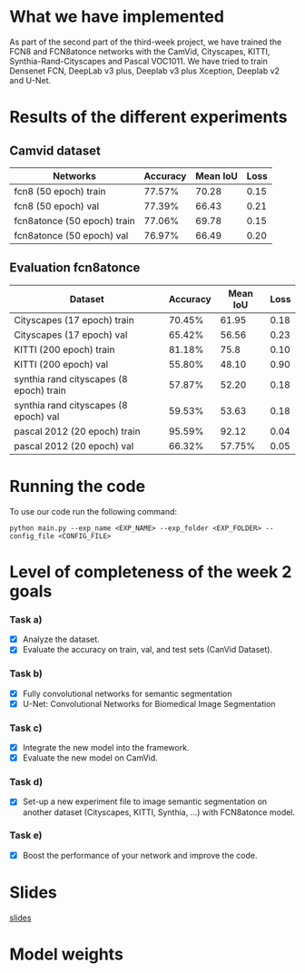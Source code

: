 # What we have implemented     
As part of the second part of the third-week project, we have trained the FCN8  and FCN8atonce networks with the CamVid, Cityscapes, KITTI, Synthia-Rand-Cityscapes and Pascal VOC1011. We have tried to train Densenet FCN, DeepLab v3 plus, Deeplab v3 plus Xception, Deeplab v2  and U-Net.
    
# Results of the different experiments  

## Camvid dataset
Networks | Accuracy | Mean IoU| Loss | 
--- | --- | --- | --- |
fcn8 (50 epoch) train | 77.57% | 70.28 |0.15 |
fcn8 (50 epoch) val |  77.39% | 66.43 | 0.21 | 
fcn8atonce (50 epoch) train | 77.06% | 69.78| 0.15 |
fcn8atonce (50 epoch) val | 76.97% | 66.49 | 0.20 |

## Evaluation fcn8atonce
Dataset | Accuracy | Mean IoU| Loss | 
--- | --- | --- | --- |
Cityscapes (17 epoch) train | 70.45% | 61.95 |0.18 |
Cityscapes (17 epoch) val |  65.42% | 56.56 | 0.23 | 
KITTI (200 epoch) train | 81.18% | 75.8| 0.10 |
KITTI (200 epoch) val | 55.80% | 48.10  | 0.90 |
synthia rand cityscapes (8  epoch) train | 57.87% | 52.20 |0.18 |
synthia rand cityscapes (8  epoch) val |  59.53% | 53.63 | 0.18 | 
pascal 2012 (20 epoch) train | 95.59% | 92.12| 0.04 |
pascal 2012 (20 epoch) val | 66.32% | 57.75% | 0.05 |


# Running the code
To use our code run the following command:

````python main.py --exp_name <EXP_NAME> --exp_folder <EXP_FOLDER> --config_file <CONFIG_FILE>````



# Level of completeness of the week 2 goals       
### Task a)
- [x] Analyze the dataset.
- [x] Evaluate the accuracy on train, val, and test sets (CanVid Dataset).
### Task b)
- [x] Fully convolutional networks for semantic segmentation 
- [x] U-Net: Convolutional Networks for Biomedical Image Segmentation
### Task c)
- [x] Integrate the new model into the framework.
- [x] Evaluate the new model on CamVid. 
### Task d)
- [x] Set-up a new experiment file to image semantic segmentation on another dataset (Cityscapes, KITTI,  Synthia, ...) with FCN8atonce model.
### Task e) 
- [x] Boost the performance of your network and improve the code.

# Slides       
[slides](https://docs.google.com/presentation/d/1gzCdiyBJP6xtvoyh1U6W2u-8NkILuakHYTKSshl_TZQ/edit?usp=sharing)

# Model weights       

